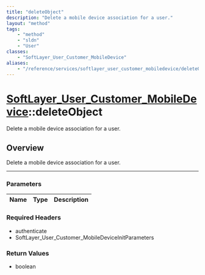 ```yaml
---
title: "deleteObject"
description: "Delete a mobile device association for a user."
layout: "method"
tags:
    - "method"
    - "sldn"
    - "User"
classes:
    - "SoftLayer_User_Customer_MobileDevice"
aliases:
    - "/reference/services/softlayer_user_customer_mobiledevice/deleteObject"
---
```

# [SoftLayer_User_Customer_MobileDevice](/reference/services/SoftLayer_User_Customer_MobileDevice)::deleteObject


Delete a mobile device association for a user.


## Overview 
Delete a mobile device association for a user. 

-----

### Parameters 
|Name | Type | Description |
| --- | --- | --- |


### Required Headers
* authenticate
* SoftLayer_User_Customer_MobileDeviceInitParameters


### Return Values
* boolean




